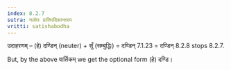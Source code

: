 ```yaml
---
index: 8.2.7
sutra: नलोपः प्रातिपदिकान्तस्य
vritti: satishabodha
---
```



उदाहरणम् – (हे) दण्डिन् (neuter) + सुँ (सम्बुद्धिः) = दण्डिन् 7.1.23 = दण्डिन् 8.2.8 stops 8.2.7. 

But, by the above वार्तिकम् we get the optional form (हे) दण्डि। 


